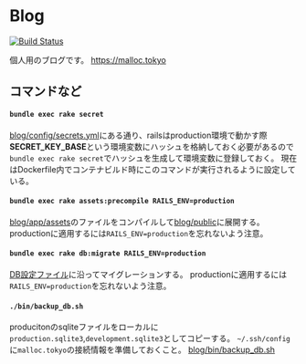 # Blog
[![Build Status](https://travis-ci.org/ryota-murakami/blog.svg)](https://travis-ci.org/ryota-murakami/blog)

個人用のブログです。 <a href="https://malloc.tokyo" target="_blank">https://malloc.tokyo</a>

## コマンドなど

#### `bundle exec rake secret`

<a href="https://github.com/ryota-murakami/blog/blob/master/config/secrets.yml" target="_blank">blog/config/secrets.yml</a>にある通り、railsはproduction環境で動かす際**SECRET_KEY_BASE**という環境変数にハッシュを格納しておく必要があるので
`bundle exec rake secret`でハッシュを生成して環境変数に登録しておく。
現在はDockerfile内でコンテナビルド時にこのコマンドが実行されるように設定している。

#### `bundle exec rake assets:precompile RAILS_ENV=production`

<a href="https://github.com/ryota-murakami/blog/tree/master/app/assets" target="_blank">blog/app/assets</a>のファイルをコンパイルして<a href="https://github.com/ryota-murakami/blog/tree/master/public" target="_blank">blog/public</a>に展開する。
productionに適用するには`RAILS_ENV=production`を忘れないよう注意。

#### `bundle exec rake db:migrate RAILS_ENV=production`

<a href="https://github.com/ryota-murakami/blog/tree/master/db" target="_blank">DB設定ファイル</a>に沿ってマイグレーションする。
productionに適用するには`RAILS_ENV=production`を忘れないよう注意。

#### `./bin/backup_db.sh`

producitonのsqliteファイルをローカルに`production.sqlite3`,`development.sqlite3`としてコピーする。
`~/.ssh/config`に`malloc.tokyo`の接続情報を準備しておくこと。
<a href="https://github.com/ryota-murakami/blog/blob/master/bin/backup_db.sh" target="_blank">blog/bin/backup_db.sh</a>
